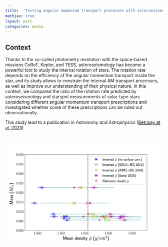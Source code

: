 ```yaml
---
title:  "Testing angular momentum transport processes with asteroseismology of solar-type main-sequence stars"
mathjax: true
layout: post
categories: media
---
```


## Context

Thanks to the so-called photometry revolution with the space-based missions CoRoT, Kepler, and TESS, asteroseismology has become a powerful tool to study the internal rotation of stars. The rotation rate depends on the efficiency of the angular momentum transport inside the star, and its study allows to constrain the internal AM transport processes, as well as improve our understanding of their physical nature. In this context, we compared the ratio of the rotation rate predicted by asteroseismology and starspot measurements of solar-type stars considering different angular momentum transport prescriptions and investigated whether some of these prescriptions can be ruled out observationally.

This study lead to a publication in *Astronomy and Astrophysics* ([Bétrisey et al. 2023](https://ui.adsabs.harvard.edu/abs/2023A%26A...673L..11B/abstract)).



# ![Test](/assets/images/Rho.jpg)



